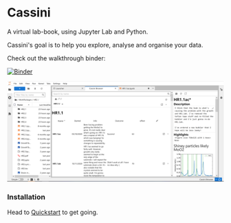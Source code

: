 # Cassini

A virtual lab-book, using Jupyter Lab and Python. 

Cassini's goal is to help you explore, analyse and organise your data.

Check out the walkthrough binder:

[![Binder](https://mybinder.org/badge_logo.svg)](https://mybinder.org/v2/gh/0Hughman0/Cassini/HEAD?labpath=Home.ipynb)

![Screenshot](doc_src/_static/JLGui.png)

### Installation

Head to [Quickstart](https://0hughman0.github.io/Cassini/latest/quickstart.html) to get going.
